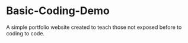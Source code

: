 # Basic-Coding-Demo
A simple portfolio website created to teach those not exposed before to coding to code.
